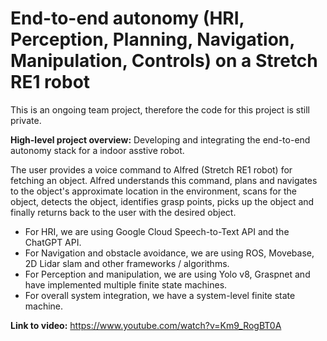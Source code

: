 # End-to-end autonomy (HRI, Perception, Planning, Navigation, Manipulation, Controls) on a Stretch RE1 robot

This is an ongoing team project, therefore the code for this project is still private. 

**High-level project overview:** 
Developing and integrating the end-to-end autonomy stack for a indoor asstive robot.

The user provides a voice command to Alfred (Stretch RE1 robot) for fetching an object. Alfred understands this command, plans and navigates to the object's approximate location in the environment, scans for the object, detects the object, identifies grasp points, picks up the object and finally returns back to the user with the desired object. 

- For HRI, we are using Google Cloud Speech-to-Text API and the ChatGPT API. 
- For Navigation and obstacle avoidance, we are using ROS, Movebase, 2D Lidar slam and other frameworks / algorithms.
- For Perception and manipulation, we are using Yolo v8, Graspnet and have implemented multiple finite state machines.
- For overall system integration, we have a system-level finite state machine. 

**Link to video:** https://www.youtube.com/watch?v=Km9_RogBT0A



